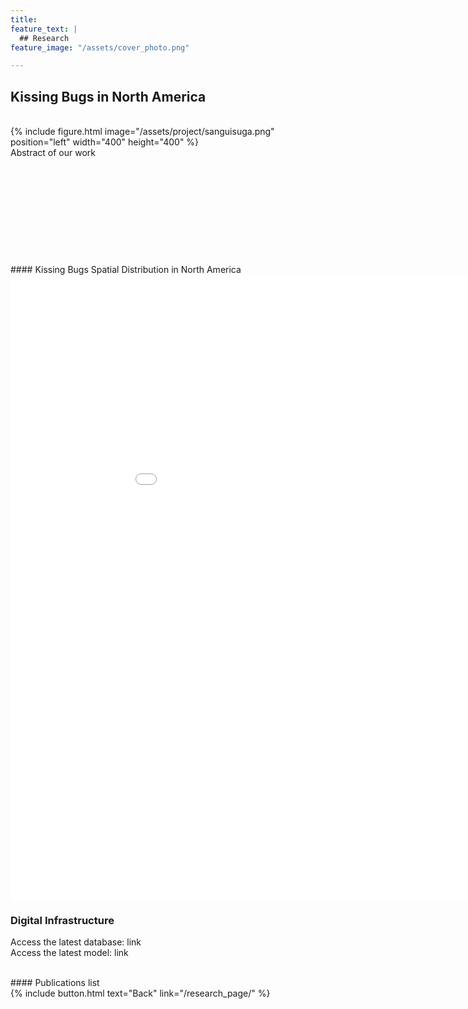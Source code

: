 ```yaml
---
title:
feature_text: |
  ## Research
feature_image: "/assets/cover_photo.png"

---
```


## Kissing Bugs in North America
<br />
{% include figure.html image="/assets/project/sanguisuga.png" position="left" width="400" height="400" %}
<br />
Abstract of our work
<br />
<br />
<br />
<br />
<br />
<br />
<br />
<br />
<br />
<br />
<br />
#### Kissing Bugs Spatial Distribution in North America
<br />
<iframe width="1000" height="1000" frameborder="0" scrolling="no" marginheight="0" marginwidth="0" title="kissing bugs raw data" src="//ut-austin.maps.arcgis.com/apps/Embed/index.html?webmap=f09a2a5bd9b24e22b2d13f73e3273a8a&extent=-138.1616,-4.9121,-41.1304,49.7269&home=true&zoom=true&previewImage=false&scale=true&search=true&searchextent=true&legendlayers=true&disable_scroll=true&theme=light" style="height:1000px;width:1000px;"></iframe>
<br />

### Digital Infrastructure
Access the latest database: link
<br />
Access the latest model: link
<br />

<br />
#### Publications
list
<br />
{% include button.html text="Back" link="/research_page/" %}
